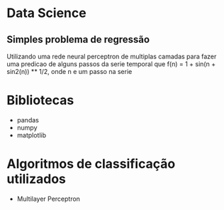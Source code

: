 # Data Science

## Simples problema de regressão

Utilizando uma rede neural perceptron de multiplas camadas para fazer uma predicao de
alguns passos da serie temporal que f(n) = 1 + sin(n + sin2(n)) ** 1/2, onde n e um passo na serie

# Bibliotecas
* pandas
* numpy
* matplotlib

# Algoritmos de classificação utilizados

* Multilayer Perceptron
